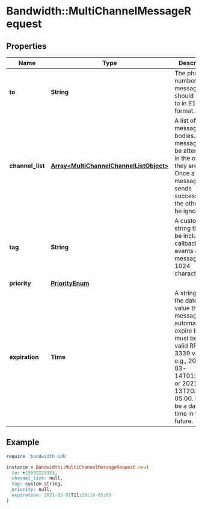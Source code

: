 # Bandwidth::MultiChannelMessageRequest

## Properties

| Name | Type | Description | Notes |
| ---- | ---- | ----------- | ----- |
| **to** | **String** | The phone number the message should be sent to in E164 format. |  |
| **channel_list** | [**Array&lt;MultiChannelChannelListObject&gt;**](MultiChannelChannelListObject.md) | A list of message bodies. The messages will be attempted in the order they are listed. Once a message sends successfully, the others will be ignored. |  |
| **tag** | **String** | A custom string that will be included in callback events of the message. Max 1024 characters. | [optional] |
| **priority** | [**PriorityEnum**](PriorityEnum.md) |  | [optional] |
| **expiration** | **Time** | A string with the date/time value that the message will automatically expire by. This must be a valid RFC-3339 value, e.g., 2021-03-14T01:59:26Z or 2021-03-13T20:59:26-05:00. Must be a date-time in the future. | [optional] |

## Example

```ruby
require 'bandwidth-sdk'

instance = Bandwidth::MultiChannelMessageRequest.new(
  to: +15552223333,
  channel_list: null,
  tag: custom string,
  priority: null,
  expiration: 2021-02-01T11:29:18-05:00
)
```

